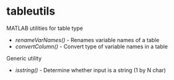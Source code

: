 # tableutils
MATLAB utilities for table type

* *renameVarNames()* - Renames variable names of a table
* *convertColumn()* - Convert type of variable names in a table

Generic utility
* *isstring()* - Determine whether input is a string (1 by N char)
